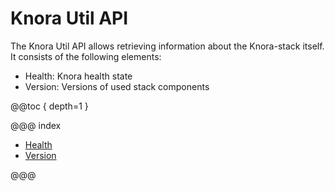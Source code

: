 <!---
Copyright © 2015-2019 the contributors (see Contributors.md).

This file is part of Knora.

Knora is free software: you can redistribute it and/or modify
it under the terms of the GNU Affero General Public License as published
by the Free Software Foundation, either version 3 of the License, or
(at your option) any later version.

Knora is distributed in the hope that it will be useful,
but WITHOUT ANY WARRANTY; without even the implied warranty of
MERCHANTABILITY or FITNESS FOR A PARTICULAR PURPOSE.  See the
GNU Affero General Public License for more details.

You should have received a copy of the GNU Affero General Public
License along with Knora.  If not, see <http://www.gnu.org/licenses/>.
-->

# Knora Util API

The Knora Util API allows retrieving information about the Knora-stack itself.
It consists of the following elements:
* Health: Knora health state
* Version: Versions of used stack components

@@toc { depth=1 }

@@@ index

- [Health](health.md)
- [Version](version.md)


@@@
